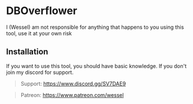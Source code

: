 # DBOverflower
I (Wessel) am not responsible for anything that happens to you using this tool, use it at your own risk
## Installation
If you want to use this tool, you should have basic knowledge.
If you don't join my discord for support.

> Support: https://www.discord.gg/SV7DAE9

> Patreon: https://www.patreon.com/wessel